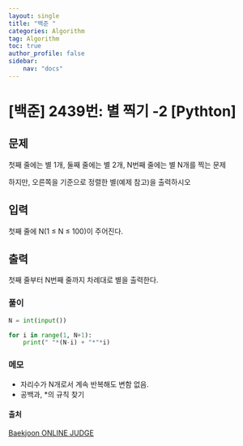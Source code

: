 ```yaml
---
layout: single
title: "백준 "
categories: Algorithm
tag: Algorithm
toc: true
author_profile: false
sidebar: 
    nav: "docs"
---
```

# [백준]  2439번:  별 찍기 -2  [Pythton]

## **문제**
첫째 줄에는 별 1개, 둘째 줄에는 별 2개, N번째 줄에는 별 N개를 찍는 문제

하지만, 오른쪽을 기준으로 정렬한 별(예제 참고)을 출력하시오

## **입력**
첫째 줄에 N(1 ≤ N ≤ 100)이 주어진다.

## **출력**
첫째 줄부터 N번째 줄까지 차례대로 별을 출력한다.

### 풀이
```python
N = int(input())

for i in range(1, N+1):
    print(" "*(N-i) + "*"*i)
```

### 메모
- 자리수가 N개로서 계속 반복해도 변함 없음.
- 공백과, *의 규칙 찾기

#### 출처
[Baekjoon ONLINE JUDGE](https://www.acmicpc.net/problem/2439)